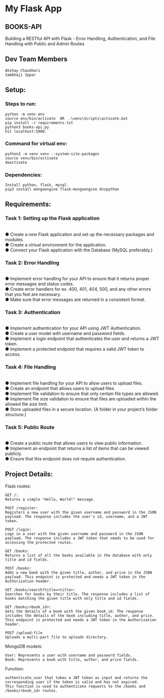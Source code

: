 # My Flask App

## BOOKS-API
Building a RESTful API with Flask - Error Handling, Authentication, and
File Handling with Public and Admin Routes

## Dev Team Members
    Akshay Chaudhari
    Sambhaji Ippar


## Setup:
### Steps to run:
    python -m venv env
    source env/bin/activate  OR  .\venv\Scripts\activate.bat
    pip install -r requirements.txt
    python3 books-api.py
    hit localhost:5000.


### Command for virtual env:

    python3 -m venv venv --system-site-packages
    source venv/bin/activate
    deactivate

### Dependencies:
    Install python, flask, mysql.
    pip3 install mongoengine flask-mongoengine dnspython 

## Requirements:
### Task 1: Setting up the Flask application
</br>● Create a new Flask application and set up the necessary packages and modules.
</br>● Create a virtual environment for the application.
</br>● Connect your Flask application with the Database (MySQL preferably.)
### Task 2: Error Handling
</br>● Implement error handling for your API to ensure that it returns proper error
messages and status codes.
</br>● Create error handlers for ex. 400, 401, 404, 500, and any other errors that you feel
are necessary.
</br>● Make sure that error messages are returned in a consistent format.
### Task 3: Authentication
</br>● Implement authentication for your API using JWT Authentication.
</br>● Create a user model with username and password fields.
</br>● Implement a login endpoint that authenticates the user and returns a JWT token.
</br>● Implement a protected endpoint that requires a valid JWT token to access.
### Task 4: File Handling
</br>● Implement file handling for your API to allow users to upload files.
</br>● Create an endpoint that allows users to upload files.
</br>● Implement file validation to ensure that only certain file types are allowed.
</br>● Implement file size validation to ensure that files are uploaded within the allowed
file size limit.
</br>● Store uploaded files in a secure location. (A folder in your project’s folder
structure.)
### Task 5: Public Route
</br>● Create a public route that allows users to view public information.
</br>● Implement an endpoint that returns a list of items that can be viewed publicly.
</br>● Ensure that this endpoint does not require authentication.


## Project Details:

Flask routes:

    GET /:
    Returns a simple "Hello, World!" message.

    POST /register:
    Registers a new user with the given username and password in the JSON payload. The response includes the user's id, username, and a JWT token.
    
    POST /login:
    Logs in a user with the given username and password in the JSON payload. The response includes a JWT token that needs to be used for accessing the protected routes.
    
    GET /books:
    Returns a list of all the books available in the database with only title and id fields.
    
    POST /books:
    Adds a new book with the given title, author, and price in the JSON payload. This endpoint is protected and needs a JWT token in the Authorization header.
    
    GET /books/search?title=<title>:
    Searches for books by their title. The response includes a list of books matching the given title with only title and id fields.
    
    GET /books/<book_id>:
    Gets the details of a book with the given book_id. The response includes the details of the book including title, author, and price. This endpoint is protected and needs a JWT token in the Authorization header.

    POST /upload-file
    Uploads a multi-part file to uploads directory.

MongoDB models:

    User: Represents a user with username and password fields.
    Book: Represents a book with title, author, and price fields.

Function:

    authenticate_user that takes a JWT token as input and returns the corresponding user if the token is valid and has not expired. 
    This function is used to authenticate requests to the /books and /books/<book_id> routes.